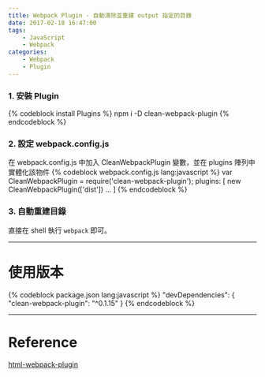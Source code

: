 ```yaml
---
title: Webpack Plugin - 自動清除並重建 output 指定的目錄
date: 2017-02-18 16:47:00
tags:
    - JavaScript
    - Webpack    
categories:
    - Webpack
    - Plugin
---
```

### 1. 安裝 Plugin
{% codeblock install Plugins %}
npm i -D clean-webpack-plugin
{% endcodeblock %}

<!-- more -->

### 2. 設定 webpack.config.js
在 webpack.config.js 中加入 CleanWebpackPlugin 變數，並在 plugins 陣列中實體化該物件
{% codeblock webpack.config.js lang:javascript %}
var CleanWebpackPlugin = require('clean-webpack-plugin');
plugins: [
    new CleanWebpackPlugin(['dist'])
    ...
]
{% endcodeblock %}

### 3. 自動重建目錄
直接在 shell 執行 `webpack` 即可。

---

# 使用版本
{% codeblock package.json lang:javascript %}
"devDependencies": {  
    "clean-webpack-plugin": "^0.1.15"
}
{% endcodeblock %}

---

# Reference
[html-webpack-plugin](https://github.com/johnagan/clean-webpack-plugin)

